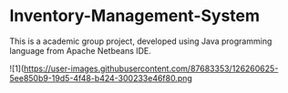 # Inventory-Management-System
This is a academic group project, developed using Java programming language from Apache Netbeans IDE.

![1](https://user-images.githubusercontent.com/87683353/126260625-5ee850b9-19d5-4f48-b424-300233e46f80.png


